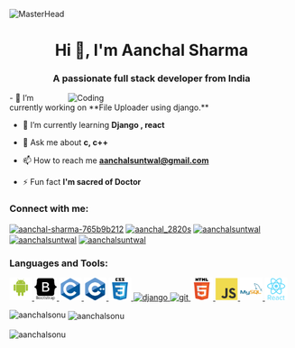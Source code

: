![MasterHead](https://user-images.githubusercontent.com/10498744/210012254-234538ff-d198-48aa-8964-37e6fd45d227.gif)<h1 align="center">Hi 👋, I'm Aanchal Sharma</h1>
<h3 align="center">A passionate full stack developer from India</h3>
<img align="right" alt="Coding" width="400" src="https://media.tenor.com/S59bPkT0pqcAAAAC/programming.gif">
- 🔭 I’m currently working on **File Uploader using django.**

- 🌱 I’m currently learning **Django , react**

- 💬 Ask me about **c, c++**

- 📫 How to reach me **aanchalsuntwal@gmail.com**

- ⚡ Fun fact **I'm sacred of Doctor**

<h3 align="left">Connect with me:</h3>
<p align="left">
<a href="https://linkedin.com/in/aanchal-sharma-765b9b212" target="blank"><img align="center" src="https://raw.githubusercontent.com/rahuldkjain/github-profile-readme-generator/master/src/images/icons/Social/linked-in-alt.svg" alt="aanchal-sharma-765b9b212" height="30" width="40" /></a>
<a href="https://www.codechef.com/users/aanchal_2820s" target="blank"><img align="center" src="https://cdn.jsdelivr.net/npm/simple-icons@3.1.0/icons/codechef.svg" alt="aanchal_2820s" height="30" width="40" /></a>
<a href="https://www.hackerrank.com/aanchalsuntwal" target="blank"><img align="center" src="https://raw.githubusercontent.com/rahuldkjain/github-profile-readme-generator/master/src/images/icons/Social/hackerrank.svg" alt="aanchalsuntwal" height="30" width="40" /></a>
<a href="https://www.leetcode.com/aanchalsuntwal" target="blank"><img align="center" src="https://raw.githubusercontent.com/rahuldkjain/github-profile-readme-generator/master/src/images/icons/Social/leet-code.svg" alt="aanchalsuntwal" height="30" width="40" /></a>
<a href="https://auth.geeksforgeeks.org/user/aanchalsuntwal" target="blank"><img align="center" src="https://raw.githubusercontent.com/rahuldkjain/github-profile-readme-generator/master/src/images/icons/Social/geeks-for-geeks.svg" alt="aanchalsuntwal" height="30" width="40" /></a>
</p>

<h3 align="left">Languages and Tools:</h3>
<p align="left"> <a href="https://developer.android.com" target="_blank" rel="noreferrer"> <img src="https://raw.githubusercontent.com/devicons/devicon/master/icons/android/android-original-wordmark.svg" alt="android" width="40" height="40"/> </a> <a href="https://getbootstrap.com" target="_blank" rel="noreferrer"> <img src="https://raw.githubusercontent.com/devicons/devicon/master/icons/bootstrap/bootstrap-plain-wordmark.svg" alt="bootstrap" width="40" height="40"/> </a> <a href="https://www.cprogramming.com/" target="_blank" rel="noreferrer"> <img src="https://raw.githubusercontent.com/devicons/devicon/master/icons/c/c-original.svg" alt="c" width="40" height="40"/> </a> <a href="https://www.w3schools.com/cpp/" target="_blank" rel="noreferrer"> <img src="https://raw.githubusercontent.com/devicons/devicon/master/icons/cplusplus/cplusplus-original.svg" alt="cplusplus" width="40" height="40"/> </a> <a href="https://www.w3schools.com/css/" target="_blank" rel="noreferrer"> <img src="https://raw.githubusercontent.com/devicons/devicon/master/icons/css3/css3-original-wordmark.svg" alt="css3" width="40" height="40"/> </a> <a href="https://www.djangoproject.com/" target="_blank" rel="noreferrer"> <img src="https://cdn.worldvectorlogo.com/logos/django.svg" alt="django" width="40" height="40"/> </a> <a href="https://git-scm.com/" target="_blank" rel="noreferrer"> <img src="https://www.vectorlogo.zone/logos/git-scm/git-scm-icon.svg" alt="git" width="40" height="40"/> </a> <a href="https://www.w3.org/html/" target="_blank" rel="noreferrer"> <img src="https://raw.githubusercontent.com/devicons/devicon/master/icons/html5/html5-original-wordmark.svg" alt="html5" width="40" height="40"/> </a> <a href="https://developer.mozilla.org/en-US/docs/Web/JavaScript" target="_blank" rel="noreferrer"> <img src="https://raw.githubusercontent.com/devicons/devicon/master/icons/javascript/javascript-original.svg" alt="javascript" width="40" height="40"/> </a> <a href="https://www.mysql.com/" target="_blank" rel="noreferrer"> <img src="https://raw.githubusercontent.com/devicons/devicon/master/icons/mysql/mysql-original-wordmark.svg" alt="mysql" width="40" height="40"/> </a> <a href="https://reactjs.org/" target="_blank" rel="noreferrer"> <img src="https://raw.githubusercontent.com/devicons/devicon/master/icons/react/react-original-wordmark.svg" alt="react" width="40" height="40"/> </a> </p>

<p><img align="left" src="https://github-readme-stats.vercel.app/api/top-langs?username=aanchalsonu&show_icons=true&locale=en&layout=compact" alt="aanchalsonu" /></p>

<p>&nbsp;<img align="center" src="https://github-readme-stats.vercel.app/api?username=aanchalsonu&show_icons=true&locale=en" alt="aanchalsonu" /></p>

<p><img align="center" src="https://github-readme-streak-stats.herokuapp.com/?user=aanchalsonu&" alt="aanchalsonu" /></p>
